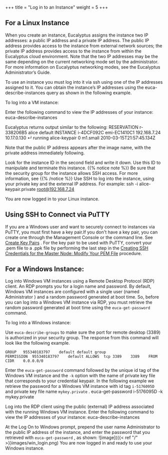+++
title = "Log in to an Instance"
weight = 5
+++


## For a Linux Instance
When you create an instance, Eucalyptus assigns the instance two IP addresses: a public IP address and a private IP address. The public IP address provides access to the instance from external network sources; the private IP address provides access to the instance from within the Eucalyptus cloud environment. Note that the two IP addresses may be the same depending on the current networking mode set by the administrator. For more information on Eucalyptus networking modes, see the Eucalyptus Administrator’s Guide. 

To use an instance you must log into it via ssh using one of the IP addresses assigned to it. You can obtain the instance’s IP addresses using the euca-describe-instances query as shown in the following example. 

To log into a VM instance: 

Enter the following command to view the IP addresses of your instance: 
    euca-describe-instances

Eucalyptus returns output similar to the following: 
    RESERVATION	r-338206B5	alice	default
    INSTANCE	i-4DCF092C  emi-EC1410C1  192.168.7.24	  10.17.0.130 ↵ running 	alice-keypair 	0 	m1.small  2010-03-15T21:57:45.134Z

Note that the public IP address appears after the image name, with the private address immediately following. 

Look for the instance ID in the second field and write it down. Use this ID to manipulate and terminate this instance. 
{{% notice note %}}
Be sure that the security group for the instance allows SSH access. For more information, see 
{{% /notice %}}
Use SSH to log into the instance, using your private key and the external IP address. For example: 
    ssh -i alice-keypair.private root@192.168.7.24 

You are now logged in to your Linux instance. 
## Using SSH to Connect via PuTTY
If you are a Windows user and want to securely connect to instances via PuTTY, you must first have a key pair.If you don't have a key pair, you can create one through the Management Console or the command line. See [Create Key Pairs](create_keypairs.dita) . For the key pair to be used with PuTTY, convert your .pem file to a .ppk file by performing the last step in the [Creating SSH Credentials for the Master Node: Modify Your PEM File](http://docs.aws.amazon.com/emr/latest/ManagementGuide/emr-plan-access-ssh.html) procedure. 
## For a Windows Instance:
Log into Windows VM instances using a Remote Desktop Protocol (RDP) client. An RDP prompts you for a login name and password. By default, Windows VM instances are configured with a single user (named Administrator ) and a random password generated at boot time. So, before you can log into a Windows VM instance via RDP, you must retrieve the random password generated at boot time using the `euca-get-password` command. 

To log into a Windows instance: 

Use `euca-describe-groups` to make sure the port for remote desktop (3389) is authorized in your security group. The response from this command will look like the following example. 


    GROUP	955340183797	default	default group
    PERMISSION	955340183797	default	ALLOWS	tcp	3389	3389	FROM	CIDR	0.0.0.0/0

Enter the `euca-get-password` command followed by the unique id tag of the Windows VM instance and the `-k` option with the name of private key file that corresponds to your credential keypair. In the following example we retrieve the password for a Windows VM instance with id tag `i-5176095D` and private key file name `mykey.private` . 
    euca-get-password i-5176095D -k mykey.private

Log into the RDP client using the public (external) IP address associated with the running Windows VM instance. Enter the following command to view the IP addresses of your instance: 
    euca-describe-instances

At the Log On to Windows prompt, prepend the user name Administrator to the public IP address of the instance, and enter the password that you retrieved with `euca-get-password` , as shown: 
![image]({{< ref "/" >}}images/win_login.png)
You are now logged in and ready to use your Windows instance. 
